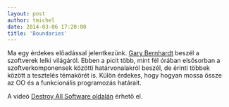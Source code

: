 ```yaml
---
layout: post
author: tmichel
date: 2014-03-06 17:20:00
title: 'Boundaries'
---
```


Ma egy érdekes előadással jelentkezünk. [Gary Bernhardt](https://twitter.com/garybernhardt)
beszél a szoftverek lelki világáról. Ebben a picit több, mint fél órában elsősorban
a szoftverkomponensek közötti határvonalakról beszél, de érinti többek között a tesztelés témakörét is.
Külön érdekes, hogy hogyan mossa össze az OO és a funkcionális programozás határait.

A videó [Destroy All Software oldalán](https://www.destroyallsoftware.com/talks/boundaries) érhető el.

